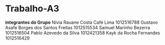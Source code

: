 # Trabalho-A3
__integrantes do Grupo__
Nívia Rauane Costa Café Lima 1012516788 
Gustavo Asafe Borges dos Santos Freitas 1012515534
Samuel Marinho Bezerra 1012516504
Pablo Azevedo da Silva 1012421358
Kayk da Rocha Fernandes 1012516429




